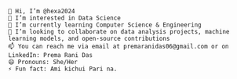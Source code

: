     👋 Hi, I’m @hexa2024
    👀 I’m interested in Data Science
    🌱 I’m currently learning Computer Science & Engineering
    💞️ I’m looking to collaborate on data analysis projects, machine learning models, and open-source contributions
    📫 You can reach me via email at premaranidas06@gmail.com or on LinkedIn: Prema Rani Das
    😄 Pronouns: She/Her
    ⚡ Fun fact: Ami kichui Pari na.
